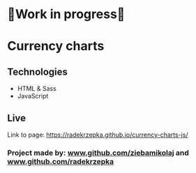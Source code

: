 # 🚧Work in progress🚧
# Currency charts

## Technologies
- HTML & Sass
- JavaScript

## Live
Link to page: https://radekrzepka.github.io/currency-charts-js/

### Project made by: www.github.com/ziebamikolaj and www.github.com/radekrzepka
